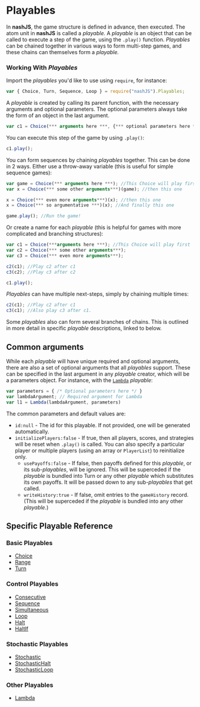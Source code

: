 # Playables

In **nashJS**, the game structure is defined in advance, then executed. The atom unit in **nashJS** is called a _playable._ A _playable_ is an object that can be called to execute a step of the game, using the `.play()` function. _Playables_ can be chained together in various ways to form multi-step games, and these chains can themselves form a _playable._

### Working With _Playables_

Import the _playables_ you'd like to use using `require`, for instance:

```js
var { Choice, Turn, Sequence, Loop } = require("nashJS").Playables;
```

A _playable_ is created by calling its parent function, with the necessary arguments and optional parameters. The optional parameters always take the form of an object in the last argument.

```js
var c1 = Choice(*** arguments here ***, {*** optional parameters here ***});
```

You can execute this step of the game by using `.play()`:

```js
c1.play();
```

You can form sequences by chaining _playables_ together. This can be done in 2 ways. Either use a throw-away variable \(this is useful for simple sequence games\):

```js
var game = Choice(*** arguments here ***); //This Choice will play first
var x = Choice(*** some other arguments***)(game); //then this one

x = Choice(*** even more arguments***)(x); //then this one
x = Choice(*** so argumentative ***)(x); //And finally this one

game.play(); //Run the game!
```

Or create a name for each _playable_ (this is helpful for games with more complicated and branching structures\):

```js
var c1 = Choice(***arguments here ***); //This Choice will play first
var c2 = Choice(*** some other arguments***);
var c3 = Choice(*** even more arguments***);

c2(c1); //Play c2 after c1
c3(c2); //Play c3 after c2

c1.play();
```

_Playables_ can have multiple next-steps, simply by chaining multiple times:

```javascript
c2(c1); //Play c2 after c1
c3(c1); //Also play c3 after c1.
```

Some _playables_ also can form several branches of chains. This is outlined in more detail in specific _playable_ descriptions, linked to below.

## Common arguments
While each _playable_ will have unique required and optional arguments, there are also a set of optional arguments that all _playables_ support. These can be specified in the last argument in any _playable_ creator, which will be a parameters object. For instance, with the [`Lambda`]("./lambda.md) _playable_:

```js
var parameters = { /* Optional parameters here */ }
var lambdaArgument; // Required argument for Lambda
var l1 = Lambda(lambdaArgument, parameters)
```
The common parameters and default values are:

* `id:null` - The id for this playable. If not provided, one will be generated automatically.
* `initializePlayers:false` - If true, then all players, scores, and strategies will be reset when `.play()` is called. You can also specify a particular player or multiple players (using an array or `PlayerList`) to reinitialize only.
  * `usePayoffs:false` - If false, then payoffs defined for this _playable_, or its sub-_playables_, will be ignored. This will be superceded if the _playable_ is bundled into Turn or any other _playable_ which substitutes its own payoffs. It will be passed down to any sub-_playables_ that get called. 
  * `writeHistory:true` - If false, omit entries to the `gameHistory` record. (This will be superceded if the _playable_ is bundled into any other _playable._)


## Specific Playable Reference

### Basic Playables

* [Choice](./choice.md)
* [Range](./range.md)
* [Turn](./turn.md)

### Control Playables

* [Consecutive](./consecutive.md)
* [Sequence](./sequence.md)
* [Simultaneous](./simultaneous.md)
* [Loop](./loop.md)
* [Halt](./halt.md)
* [HaltIf](./halt-if.md)

### Stochastic Playables

* [Stochastic](./stochastic.md)
* [StochasticHalt](./stochastic-halt.md)
* [StochasticLoop](./stochastic-loop.md)

### Other Playables

* [Lambda](./lambda.md)